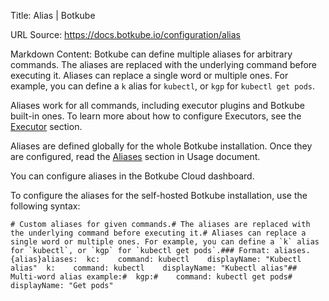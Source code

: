 Title: Alias | Botkube

URL Source: https://docs.botkube.io/configuration/alias

Markdown Content:
Botkube can define multiple aliases for arbitrary commands. The aliases are replaced with the underlying command before executing it. Aliases can replace a single word or multiple ones. For example, you can define a `k` alias for `kubectl`, or `kgp` for `kubectl get pods`.

Aliases work for all commands, including executor plugins and Botkube built-in ones. To learn more about how to configure Executors, see the [Executor](https://docs.botkube.io/configuration/executor/) section.

Aliases are defined globally for the whole Botkube installation. Once they are configured, read the [Aliases](https://docs.botkube.io/usage/executor/#aliases) section in Usage document.

You can configure aliases in the Botkube Cloud dashboard.

To configure the aliases for the self-hosted Botkube installation, use the following syntax:

    # Custom aliases for given commands.# The aliases are replaced with the underlying command before executing it.# Aliases can replace a single word or multiple ones. For example, you can define a `k` alias for `kubectl`, or `kgp` for `kubectl get pods`.### Format: aliases.{alias}aliases:  kc:    command: kubectl    displayName: "Kubectl alias"  k:    command: kubectl    displayName: "Kubectl alias"## Multi-word alias example:#  kgp:#    command: kubectl get pods#    displayName: "Get pods"
